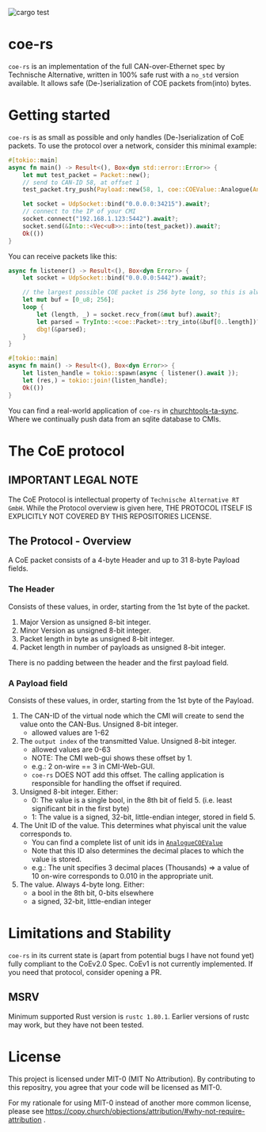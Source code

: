 ![cargo test](https://github.com/curatorsigma/coe-rs/actions/workflows/rust.yml/badge.svg)

# coe-rs
`coe-rs` is an implementation of the full CAN-over-Ethernet spec by Technische Alternative, written in 100% safe rust with a `no_std` version available.
It allows safe (De-)serialization of COE packets from(into) bytes.

# Getting started
`coe-rs` is as small as possible and only handles (De-)serialization of CoE packets.
To use the protocol over a network, consider this minimal example:
```rust
#[tokio::main]
async fn main() -> Result<(), Box<dyn std::error::Error>> {
    let mut test_packet = Packet::new();
    // send to CAN-ID 58, at offset 1
    test_packet.try_push(Payload::new(58, 1, coe::COEValue::Analogue(AnalogueCOEValue::LiterPerPulse_Tens(123))))?;

    let socket = UdpSocket::bind("0.0.0.0:34215").await?;
    // connect to the IP of your CMI
    socket.connect("192.168.1.123:5442").await?;
    socket.send(&Into::<Vec<u8>>::into(test_packet)).await?;
    Ok(())
}
```

You can receive packets like this:
```rust
async fn listener() -> Result<(), Box<dyn Error>> {
    let socket = UdpSocket::bind("0.0.0.0:5442").await?;

    // the largest possible COE packet is 256 byte long, so this is always safe
    let mut buf = [0_u8; 256];
    loop {
        let (length, _) = socket.recv_from(&mut buf).await?;
        let parsed = TryInto::<coe::Packet>::try_into(&buf[0..length])?;
        dbg!(&parsed);
    }
}

#[tokio::main]
async fn main() -> Result<(), Box<dyn Error>> {
    let listen_handle = tokio::spawn(async { listener().await });
    let (res,) = tokio::join!(listen_handle);
    Ok(())
}
```

You can find a real-world application of `coe-rs` in [churchtools-ta-sync](https://github.com/curatorsigma/churchtools-ta-sync).
Where we continually push data from an sqlite database to CMIs.

# The CoE protocol
## IMPORTANT LEGAL NOTE
The CoE Protocol is intellectual property of `Technische Alternative RT GmbH`.
While the Protocol overview is given here, THE PROTOCOL ITSELF IS EXPLICITLY NOT COVERED BY THIS REPOSITORIES LICENSE.

## The Protocol - Overview
A CoE packet consists of a 4-byte Header and up to 31 8-byte Payload fields.
### The Header
Consists of these values, in order, starting from the 1st byte of the packet.
1. Major Version as unsigned 8-bit integer.
2. Minor Version as unsigned 8-bit integer.
3. Packet length in byte as unsigned 8-bit integer.
4. Packet length in number of payloads as unsigned 8-bit integer.

There is no padding between the header and the first payload field.
### A Payload field
Consists of these values, in order, starting from the 1st byte of the Payload.
1. The CAN-ID of the virtual node which the CMI will create to send the value onto the CAN-Bus. Unsigned 8-bit integer.
    - allowed values are 1-62
2. The `output index` of the transmitted Value. Unsigned 8-bit integer.
    - allowed values are 0-63
    - NOTE: The CMI web-gui shows these offset by 1.
    - e.g.: 2 on-wire == 3 in CMI-Web-GUI.
    - `coe-rs` DOES NOT add this offset. The calling application is responsible for handling the offset if required.
3. Unsigned 8-bit integer. Either:
    - 0: The value is a single bool, in the 8th bit of field 5. (i.e. least significant bit in the first byte)
    - 1: The value is a signed, 32-bit, little-endian integer, stored in field 5.
4. The Unit ID of the value. This determines what phyiscal unit the value corresponds to.
    - You can find a complete list of unit ids in [`AnalogueCOEValue`](crate::AnalogueCOEValue)
    - Note that this ID also determines the decimal places to which the value is stored.
    - e.g.: The unit specifies 3 decimal places (Thousands) => a value of 10 on-wire corresponds to 0.010 in the appropriate unit.
5. The value. Always 4-byte long. Either:
    - a bool in the 8th bit, 0-bits elsewhere
    - a signed, 32-bit, little-endian integer

# Limitations and Stability
`coe-rs` in its current state is (apart from potential bugs I have not found yet) fully compliant to the CoEv2.0 Spec.
CoEv1 is not currently implemented. If you need that protocol, consider opening a PR.

## MSRV
Minimum supported Rust version is `rustc 1.80.1`. Earlier versions of rustc may work, but they have not been tested.

# License
This project is licensed under MIT-0 (MIT No Attribution).
By contributing to this repositry, you agree that your code will be licensed as MIT-0.

For my rationale for using MIT-0 instead of another more common license, please see
https://copy.church/objections/attribution/#why-not-require-attribution .

